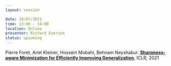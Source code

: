 ```yaml
---
layout: session

date: 28/07/2021
time: 13:00 - 14:00
location: Online
presenter: Richard Everson
status: upcoming
---
```

Pierre Foret, Ariel Kleiner, Hossein Mobahi, Behnam Neyshabur.
**[Sharpness-aware Minimization for Efficiently Improving Generalization](
papers/0068-sharpness-aware-minimisation-for-efficiently-improving-generalization)**,
ICLR,
2021
